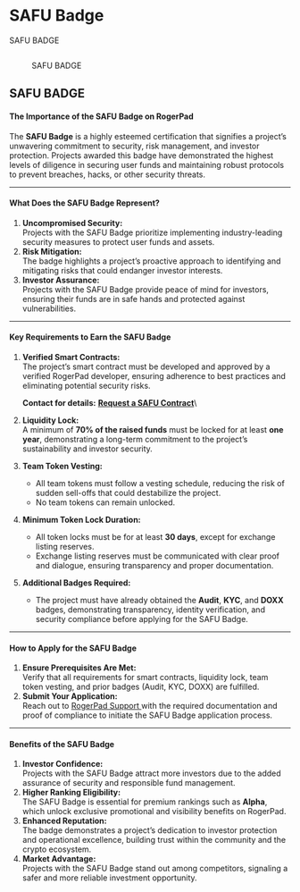 # SAFU Badge

SAFU BADGE

<figure><img src="https://docs.rogerpad.finance/~gitbook/image?url=https%3A%2F%2F3140037524-files.gitbook.io%2F%7E%2Ffiles%2Fv0%2Fb%2Fgitbook-x-prod.appspot.com%2Fo%2Fspaces%252F2tqbPa3m9HBIWVFa5iz7%252Fuploads%252FrhQcBDZfHEHBBGB782Yc%252F25.png%3Falt%3Dmedia%26token%3D70ed3ced-f7b1-46ab-8708-b6604faea163&#x26;width=768&#x26;dpr=4&#x26;quality=100&#x26;sign=89208d2b&#x26;sv=1" alt=""><figcaption><p>SAFU BADGE</p></figcaption></figure>

## SAFU BADGE

#### **The Importance of the SAFU Badge on RogerPad**

The **SAFU Badge** is a highly esteemed certification that signifies a project’s unwavering commitment to security, risk management, and investor protection. Projects awarded this badge have demonstrated the highest levels of diligence in securing user funds and maintaining robust protocols to prevent breaches, hacks, or other security threats.

***

#### **What Does the SAFU Badge Represent?**

1. **Uncompromised Security:**\
   Projects with the SAFU Badge prioritize implementing industry-leading security measures to protect user funds and assets.
2. **Risk Mitigation:**\
   The badge highlights a project’s proactive approach to identifying and mitigating risks that could endanger investor interests.
3. **Investor Assurance:**\
   Projects with the SAFU Badge provide peace of mind for investors, ensuring their funds are in safe hands and protected against vulnerabilities.

***

#### **Key Requirements to Earn the SAFU Badge**

1.  **Verified Smart Contracts:**\
    The project’s smart contract must be developed and approved by a verified RogerPad developer, ensuring adherence to best practices and eliminating potential security risks.

    **Contact for details:** [**Request a SAFU Contract**](https://docs.rogerpad.finance/rogerpad-evm-chain/roger-genesis-evm-chain/roger-genesis-evm/type-of-contracts/apex-token-evm)\

2. **Liquidity Lock:**\
   A minimum of **70% of the raised funds** must be locked for at least **one year**, demonstrating a long-term commitment to the project’s sustainability and investor security.
3. **Team Token Vesting:**
   * All team tokens must follow a vesting schedule, reducing the risk of sudden sell-offs that could destabilize the project.
   * No team tokens can remain unlocked.
4. **Minimum Token Lock Duration:**
   * All token locks must be for at least **30 days**, except for exchange listing reserves.
   * Exchange listing reserves must be communicated with clear proof and dialogue, ensuring transparency and proper documentation.
5. **Additional Badges Required:**
   * The project must have already obtained the **Audit**, **KYC**, and **DOXX** badges, demonstrating transparency, identity verification, and security compliance before applying for the SAFU Badge.

***

#### **How to Apply for the SAFU Badge**

1. **Ensure Prerequisites Are Met:**\
   Verify that all requirements for smart contracts, liquidity lock, team token vesting, and prior badges (Audit, KYC, DOXX) are fulfilled.
2. **Submit Your Application:**\
   Reach out to [RogerPad Support ](https://t.me/rogerpad)with the required documentation and proof of compliance to initiate the SAFU Badge application process.

***

#### **Benefits of the SAFU Badge**

1. **Investor Confidence:**\
   Projects with the SAFU Badge attract more investors due to the added assurance of security and responsible fund management.
2. **Higher Ranking Eligibility:**\
   The SAFU Badge is essential for premium rankings such as **Alpha**, which unlock exclusive promotional and visibility benefits on RogerPad.
3. **Enhanced Reputation:**\
   The badge demonstrates a project’s dedication to investor protection and operational excellence, building trust within the community and the crypto ecosystem.
4. **Market Advantage:**\
   Projects with the SAFU Badge stand out among competitors, signaling a safer and more reliable investment opportunity.
